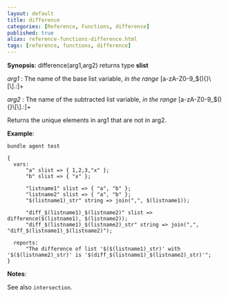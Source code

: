 ```yaml
---
layout: default
title: difference
categories: [Reference, Functions, difference]
published: true
alias: reference-functions-difference.html
tags: [reference, functions, difference]
---
```




**Synopsis**: difference(arg1,arg2) returns type **slist**

 *arg1* : The name of the base list variable, *in the range*
[a-zA-Z0-9\_\$(){}\\[\\].:]+   

 *arg2* : The name of the subtracted list variable, *in the range*
[a-zA-Z0-9\_\$(){}\\[\\].:]+   

Returns the unique elements in arg1 that are not in arg2.

**Example**:  
   

```cf3
bundle agent test

{
  vars:
      "a" slist => { 1,2,3,"x" };
      "b" slist => { "x" };

      "listname1" slist => { "a", "b" };
      "listname2" slist => { "a", "b" };
      "$(listname1)_str" string => join(",", $(listname1));

      "diff_$(listname1)_$(listname2)" slist => difference($(listname1), $(listname2));
      "diff_$(listname1)_$(listname2)_str" string => join(",", "diff_$(listname1)_$(listname2)");

  reports:
      "The difference of list '$($(listname1)_str)' with '$($(listname2)_str)' is '$(diff_$(listname1)_$(listname2)_str)'";
}
```

**Notes**:  

See also `intersection`.
